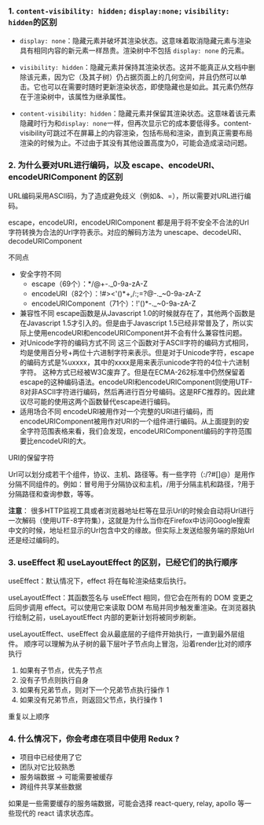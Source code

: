 ### 1. `content-visibility: hidden;` `display:none;` `visibility: hidden`的区别
* `display: none`：隐藏元素并破坏其渲染状态。这意味着取消隐藏元素与渲染具有相同内容的新元素一样昂贵。渲染树中不包括 `display: none` 的元素。

* `visibility: hidden`：隐藏元素并保持其渲染状态。这并不能真正从文档中删除该元素，因为它（及其子树）仍占据页面上的几何空间，并且仍然可以单击。它也可以在需要时随时更新渲染状态，即使隐藏也是如此。其元素仍然存在于渲染树中，该属性为继承属性。

* `content-visibility: hidden`：隐藏元素并保留其渲染状态。这意味着该元素隐藏时行为和`display: none`一样，但再次显示它的成本要低得多。content-visibility可跳过不在屏幕上的内容渲染，包括布局和渲染，直到真正需要布局渲染的时候为止。不过由于其没有其他设置高度为0，可能会造成滚动问题。

### 2. 为什么要对URL进行编码，以及 escape、encodeURI、encodeURIComponent 的区别

URL编码采用ASCII码，为了造成避免歧义（例如&、=），所以需要对URL进行编码。

escape，encodeURI，encodeURIComponent 都是用于将不安全不合法的Url字符转换为合法的Url字符表示。对应的解码方法为 unescape、decodeURI、decodeURIComponent

不同点

  * 安全字符不同
    * escape（69个）：*/@+-._0-9a-zA-Z
    * encodeURI（82个）：!#><'()*+,/:;=?@-._~0-9a-zA-Z
    * encodeURIComponent（71个）：!'()*-._~0-9a-zA-Z
  * 兼容性不同
    escape函数是从Javascript 1.0的时候就存在了，其他两个函数是在Javascript 1.5才引入的。但是由于Javascript 1.5已经非常普及了，所以实际上使用encodeURI和encodeURIComponent并不会有什么兼容性问题。
  * 对Unicode字符的编码方式不同
    这三个函数对于ASCII字符的编码方式相同，均是使用百分号+两位十六进制字符来表示。但是对于Unicode字符，escape的编码方式是%uxxxx，其中的xxxx是用来表示unicode字符的4位十六进制字符。
    这种方式已经被W3C废弃了。但是在ECMA-262标准中仍然保留着escape的这种编码语法。encodeURI和encodeURIComponent则使用UTF-8对非ASCII字符进行编码，然后再进行百分号编码。这是RFC推荐的。因此建议尽可能的使用这两个函数替代escape进行编码。
  * 适用场合不同
    encodeURI被用作对一个完整的URI进行编码，而encodeURIComponent被用作对URI的一个组件进行编码。从上面提到的安全字符范围表格来看，我们会发现，encodeURIComponent编码的字符范围要比encodeURI的大。

URI的保留字符

Url可以划分成若干个组件，协议、主机、路径等。有一些字符（:/?#[]@）是用作分隔不同组件的。例如：冒号用于分隔协议和主机，/用于分隔主机和路径，?用于分隔路径和查询参数，等等。

**注意**： 很多HTTP监视工具或者浏览器地址栏等在显示Url的时候会自动将Url进行一次解码（使用UTF-8字符集），这就是为什么当你在Firefox中访问Google搜索中文的时候，地址栏显示的Url包含中文的缘故。但实际上发送给服务端的原始Url还是经过编码的。

### 3. useEffect 和 useLayoutEffect 的区别，已经它们的执行顺序

useEffect：默认情况下，effect 将在每轮渲染结束后执行。

useLayoutEffect：其函数签名与 useEffect 相同，但它会在所有的 DOM 变更之后同步调用 effect。可以使用它来读取 DOM 布局并同步触发重渲染。在浏览器执行绘制之前，useLayoutEffect 内部的更新计划将被同步刷新。

useLayoutEffect、useEffect 会从最底层的子组件开始执行，一直到最外层组件。 顺序可以理解为从子树的最下层叶子节点向上冒泡，沿着render比对的顺序执行

1. 如果有子节点，优先子节点
2. 没有子节点则执行自身
3. 如果有兄弟节点，则对下一个兄弟节点执行操作 1
4. 如果没有兄弟节点，则返回父节点，执行操作 1

重复以上顺序

### 4. 什么情况下，你会考虑在项目中使用 Redux ?

* 项目中已经使用了它
* 团队对它比较熟悉
* 服务端数据 -> 可能需要被缓存
* 跨组件共享某些数据

如果是一些需要缓存的服务端数据，可能会选择 react-query, relay, apollo 等一些现代的 react 请求状态库。





